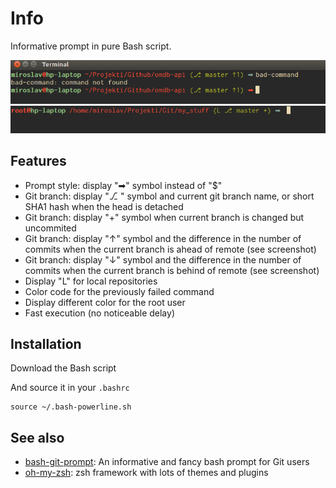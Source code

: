 # Info

Informative prompt in pure Bash script. 

![screenshot1](screenshots/bash-prompt1.png)
![screenshot2](screenshots/bash-prompt2.png)

## Features

* Prompt style: display "➡" symbol instead of "$"
* Git branch: display "⎇ " symbol and current git branch name, or short SHA1 hash when the head is detached
* Git branch: display "+" symbol when current branch is changed but uncommited
* Git branch: display "↑" symbol and the difference in the number of commits when the current branch is ahead of remote (see screenshot)
* Git branch: display "↓" symbol and the difference in the number of commits when the current branch is behind of remote (see screenshot)
* Display "L" for local repositories
* Color code for the previously failed command
* Display different color for the root user 
* Fast execution (no noticeable delay)

## Installation

Download the Bash script

And source it in your `.bashrc`

    source ~/.bash-powerline.sh

## See also

* [bash-git-prompt](https://github.com/magicmonty/bash-git-prompt): An informative and fancy bash prompt for Git users 
* [oh-my-zsh](https://github.com/robbyrussell/oh-my-zsh): zsh framework with lots of themes and plugins

